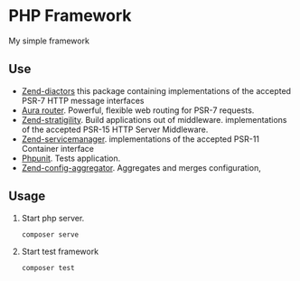 PHP Framework
====================================

My simple framework

Use
------------
- [Zend-diactors](https://github.com/zendframework/zend-diactoros) this package containing implementations of the accepted PSR-7 HTTP message interfaces 
- [Aura router](https://github.com/auraphp/Aura.Router). Powerful, flexible web routing for PSR-7 requests.
- [Zend-stratigility](https://github.com/zendframework/zend-stratigility). Build applications out of middleware. implementations of the accepted  PSR-15 HTTP Server Middleware.
- [Zend-servicemanager](https://github.com/zendframework/zend-servicemanager). implementations of the accepted PSR-11 Container interface
- [Phpunit](https://github.com/sebastianbergmann/phpunit). Tests application.
- [Zend-config-aggregator](https://github.com/zendframework/zend-config-aggregator). Aggregates and merges configuration,

Usage
------------

 1. Start php server.
     
    ```bash
    composer serve
    ```
 2. Start test framework
 
    ```bash
    composer test
    ```
